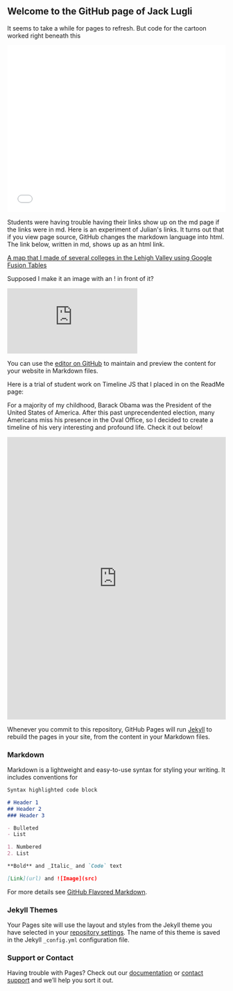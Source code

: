 ## Welcome to the GitHub page of Jack Lugli 

It seems to take a while for pages to refresh. But code for the cartoon worked right beneath this

<iframe src="//www.pixton.com/embed/p0rdc9lg" frameborder="0" width="100%" height="384" allowfullscreen></iframe>  

Students were having trouble having their links show up on the md page if the links were in md. Here is an experiment of Julian's links. It turns out that if you view page source, GitHub changes the markdown language into html. The link below, written in md, shows up as an html link.

[A map that I made of several colleges in the Lehigh Valley using Google Fusion Tables](https://julianlynn.github.io/map.html)

Supposed I make it an image with an ! in front of it?

![A map that I made of several colleges in the Lehigh Valley using Google Fusion Tables](https://julianlynn.github.io/map.html)

You can use the [editor on GitHub](https://github.com/JackLugli/jacklugli.github.io/edit/master/README.md) to maintain and preview the content for your website in Markdown files.

Here is a trial of student work on Timeline JS that I placed in on the ReadMe page:

For a majority of my childhood, Barack Obama was the President of the United States of America. After this past unprecendented election, many Americans miss his presence in the Oval Office, so I decided to create a timeline of his very interesting and profound life. Check it out below!

<iframe src="https://cdn.knightlab.com/libs/timeline3/latest/embed/index.html?source=1Z4VXuyLGQwWeaY-_q1aaJmOru_mzWEQGlWu86xO-C-A&amp;font=Default&amp;lang=en&amp;initial_zoom=2&amp;height=650" width="100%" height="650" webkitallowfullscreen="" mozallowfullscreen="" allowfullscreen="" frameborder="0"></iframe>


Whenever you commit to this repository, GitHub Pages will run [Jekyll](https://jekyllrb.com/) to rebuild the pages in your site, from the content in your Markdown files.

### Markdown

Markdown is a lightweight and easy-to-use syntax for styling your writing. It includes conventions for

```markdown
Syntax highlighted code block

# Header 1
## Header 2
### Header 3

- Bulleted
- List

1. Numbered
2. List

**Bold** and _Italic_ and `Code` text

[Link](url) and ![Image](src)
```

For more details see [GitHub Flavored Markdown](https://guides.github.com/features/mastering-markdown/).

### Jekyll Themes

Your Pages site will use the layout and styles from the Jekyll theme you have selected in your [repository settings](https://github.com/JackLugli/jacklugli.github.io/settings). The name of this theme is saved in the Jekyll `_config.yml` configuration file.

### Support or Contact

Having trouble with Pages? Check out our [documentation](https://help.github.com/categories/github-pages-basics/) or [contact support](https://github.com/contact) and we’ll help you sort it out.

